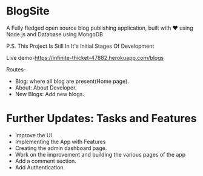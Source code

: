 # BlogSite

A Fully fledged open source blog publishing application, built with ♥ using Node.js and Database using MongoDB

P.S. This Project Is Still In It's Initial Stages Of Development

Live demo-https://infinite-thicket-47882.herokuapp.com/blogs

Routes-
* Blog: where all blog are present(Home page).
* About: About Developer.
* New Blogs: Add new blogs.

# Further Updates: Tasks and Features
* Improve the UI
* Implementing the App with Features
* Creating the admin dashboard page.
* Work on the improvement and building the various pages of the app
* Add a comment section.
* Add Authentication.
